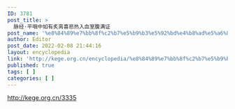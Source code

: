 ```yaml
---
ID: 3781
post_title: >
  脉经·平咽中如有炙脔喜悲热入血室腹满证
post_name: '%e8%84%89%e7%bb%8f%c2%b7%e5%b9%b3%e5%92%bd%e4%b8%ad%e5%a6%82%e6%9c%89%e7%82%99%e8%84%94%e5%96%9c%e6%82%b2%e7%83%ad%e5%85%a5%e8%a1%80%e5%ae%a4%e8%85%b9%e6%bb%a1%e8%af%81'
author: Editor
post_date: 2022-02-08 21:44:16
layout: encyclopedia
link: 'http://kege.org.cn/encyclopedia/%e8%84%89%e7%bb%8f%c2%b7%e5%b9%b3%e5%92%bd%e4%b8%ad%e5%a6%82%e6%9c%89%e7%82%99%e8%84%94%e5%96%9c%e6%82%b2%e7%83%ad%e5%85%a5%e8%a1%80%e5%ae%a4%e8%85%b9%e6%bb%a1%e8%af%81'
published: true
tags: [ ]
categories: [ ]
---
```

http://kege.org.cn/3335